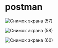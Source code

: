 # postman
![Снимок экрана (57)](https://github.com/maratkasyanov/postman/assets/118303570/63b544e0-a22c-47f6-8b2d-d3c1173e6a8d)

![Снимок экрана (58)](https://github.com/maratkasyanov/postman/assets/118303570/e67cabf6-f012-4eb7-912d-dcca930bf438)

![Снимок экрана (60)](https://github.com/maratkasyanov/postman/assets/118303570/4d78a916-a43e-4669-af58-c984d36ede76)
